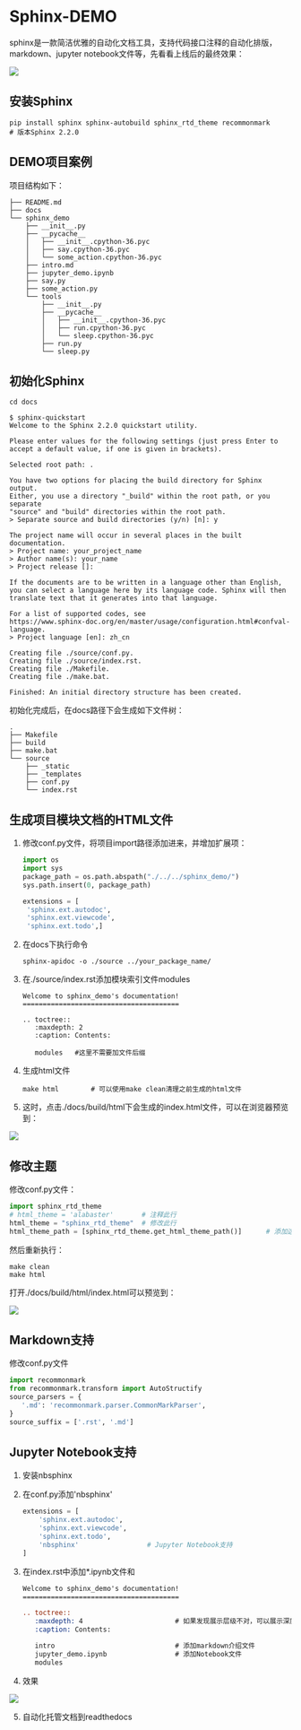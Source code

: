 # Sphinx-DEMO

sphinx是一款简洁优雅的自动化文档工具，支持代码接口注释的自动化排版，markdown、jupyter notebook文件等，先看看上线后的最终效果： 

![](https://raw.githubusercontent.com/EvilPsyCHo/PicBed/master/img/20190830142945.png?token=AEJXRCTS3PHHWWQYVUXHVVK5NDBJ6)

## 安装Sphinx



```shell
pip install sphinx sphinx-autobuild sphinx_rtd_theme recommonmark
# 版本Sphinx 2.2.0
```

## DEMO项目案例

项目结构如下：

```shell
├── README.md
├── docs
└── sphinx_demo
    ├── __init__.py
    ├── __pycache__
    │   ├── __init__.cpython-36.pyc
    │   ├── say.cpython-36.pyc
    │   └── some_action.cpython-36.pyc
    ├── intro.md
    ├── jupyter_demo.ipynb
    ├── say.py
    ├── some_action.py
    └── tools
        ├── __init__.py
        ├── __pycache__
        │   ├── __init__.cpython-36.pyc
        │   ├── run.cpython-36.pyc
        │   └── sleep.cpython-36.pyc
        ├── run.py
        └── sleep.py
```

## 初始化Sphinx

```shell
cd docs 					

$ sphinx-quickstart 
Welcome to the Sphinx 2.2.0 quickstart utility.

Please enter values for the following settings (just press Enter to
accept a default value, if one is given in brackets).

Selected root path: .

You have two options for placing the build directory for Sphinx output.
Either, you use a directory "_build" within the root path, or you separate
"source" and "build" directories within the root path.
> Separate source and build directories (y/n) [n]: y

The project name will occur in several places in the built documentation.
> Project name: your_project_name
> Author name(s): your_name
> Project release []: 

If the documents are to be written in a language other than English,
you can select a language here by its language code. Sphinx will then
translate text that it generates into that language.

For a list of supported codes, see
https://www.sphinx-doc.org/en/master/usage/configuration.html#confval-language.
> Project language [en]: zh_cn

Creating file ./source/conf.py.
Creating file ./source/index.rst.
Creating file ./Makefile.
Creating file ./make.bat.

Finished: An initial directory structure has been created.
```

初始化完成后，在docs路径下会生成如下文件树：

```shell
.
├── Makefile
├── build
├── make.bat
└── source
    ├── _static
    ├── _templates
    ├── conf.py
    └── index.rst
```

## 生成项目模块文档的HTML文件

1. 修改conf.py文件，将项目import路径添加进来，并增加扩展项：

   ```python
   import os
   import sys
   package_path = os.path.abspath("./../../sphinx_demo/")
   sys.path.insert(0, package_path)   

   extensions = [
    'sphinx.ext.autodoc',
    'sphinx.ext.viewcode',
    'sphinx.ext.todo',]
   ```

   
2. 在docs下执行命令

   ```shell
   sphinx-apidoc -o ./source ../your_package_name/
   ```

3. 在./source/index.rst添加模块索引文件modules
   ```text
   Welcome to sphinx_demo's documentation!
   =======================================

   .. toctree::
      :maxdepth: 2
      :caption: Contents:

      modules   #这里不需要加文件后缀
   ```

4. 生成html文件
   ```shell
   make html		# 可以使用make clean清理之前生成的html文件
   ```

5. 这时，点击./docs/build/html下会生成的index.html文件，可以在浏览器预览到：

![](https://github.com/EvilPsyCHo/PicBed/blob/master/img/20190830142554.png?raw=true)

## 修改主题

修改conf.py文件：

```python																	# 注释这行
import sphinx_rtd_theme                												# 添加这行
# html_theme = 'alabaster'		 # 注释此行																# 注释这行
html_theme = "sphinx_rtd_theme"	 # 修改此行															# 添加这行
html_theme_path = [sphinx_rtd_theme.get_html_theme_path()]		# 添加这行
```

然后重新执行：

```shell
make clean
make html
```
打开./docs/build/html/index.html可以预览到：

![](https://raw.githubusercontent.com/EvilPsyCHo/PicBed/master/img/20190830100325.png?token=AEJXRCQKIXUMCYVMY36Q3H25NCCDI)

## Markdown支持

修改conf.py文件

```python
import recommonmark
from recommonmark.transform import AutoStructify
source_parsers = {
   '.md': 'recommonmark.parser.CommonMarkParser',
}
source_suffix = ['.rst', '.md']
```

## Jupyter Notebook支持

1. 安装nbsphinx

2. 在conf.py添加'nbsphinx'

   ```python
   extensions = [
       'sphinx.ext.autodoc',
       'sphinx.ext.viewcode',
       'sphinx.ext.todo',
       'nbsphinx'                 # Jupyter Notebook支持
   ]
   ```

3. 在index.rst中添加*.ipynb文件和

   ```reStructuredText
   Welcome to sphinx_demo's documentation!
   =======================================
   
   .. toctree::
      :maxdepth: 4                       # 如果发现展示层级不对，可以展示深度
      :caption: Contents:
   
      intro                              # 添加markdown介绍文件
      jupyter_demo.ipynb 				 # 添加Notebook文件
      modules                      
   ```
   
4. 效果

![](https://raw.githubusercontent.com/EvilPsyCHo/PicBed/master/img/20190830142945.png?token=AEJXRCTS3PHHWWQYVUXHVVK5NDBJ6)


5. 自动化托管文档到readthedocs